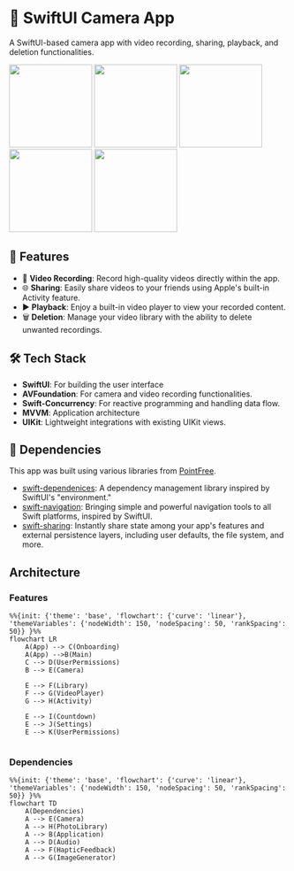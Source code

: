 # 📸 SwiftUI Camera App

A SwiftUI-based camera app with video recording, sharing, playback, and deletion functionalities.

<img width=150 src="https://github.com/user-attachments/assets/53de5b6e-cadc-494e-89b7-6bde399ffcd1">
<img width=150 src="https://github.com/user-attachments/assets/b2a6cef6-feb2-4b86-af2a-bc39689377e7">
<img width=150 src="https://github.com/user-attachments/assets/4424ec3d-146d-4736-bbca-78b87168f61e">
<img width=150 src="https://github.com/user-attachments/assets/38a60968-b48f-4d03-bedc-fe91b935b8c3">
<img width=150 src="https://github.com/user-attachments/assets/ae0ee5b6-886c-4571-a9ea-bdfc36cd72f7">

## 🚀 Features

- 🎥 **Video Recording**: Record high-quality videos directly within the app.
- 🌐 **Sharing**: Easily share videos to your friends using Apple's built-in Activity feature.
- ▶️ **Playback**: Enjoy a built-in video player to view your recorded content.
- 🗑️ **Deletion**: Manage your video library with the ability to delete unwanted recordings.

## 🛠️ Tech Stack
- **SwiftUI**: For building the user interface
- **AVFoundation**: For camera and video recording functionalities.
- **Swift-Concurrency**: For reactive programming and handling data flow.
- **MVVM**: Application architecture
- **UIKit**: Lightweight integrations with existing UIKit views.

## 🧰 Dependencies
This app was built using various libraries from [PointFree](https://www.pointfree.co/).
- [swift-dependenices](https://github.com/pointfreeco/swift-dependencies): A dependency management library inspired by SwiftUI's "environment."
- [swift-navigation](https://github.com/pointfreeco/swift-navigation): Bringing simple and powerful navigation tools to all Swift platforms, inspired by SwiftUI.
- [swift-sharing](https://github.com/pointfreeco/swift-sharing): Instantly share state among your app's features and external persistence layers, including user defaults, the file system, and more.

## Architecture

### Features

```mermaid
%%{init: {'theme': 'base', 'flowchart': {'curve': 'linear'}, 'themeVariables': {'nodeWidth': 150, 'nodeSpacing': 50, 'rankSpacing': 50}} }%%
flowchart LR
    A(App) --> C(Onboarding)
    A(App) -->B(Main)
    C --> D(UserPermissions)
    B --> E(Camera)

    E --> F(Library)
    F --> G(VideoPlayer)
    G --> H(Activity)

    E --> I(Countdown)
    E --> J(Settings)
    E --> K(UserPermissions)
    
```

### Dependencies
```mermaid
%%{init: {'theme': 'base', 'flowchart': {'curve': 'linear'}, 'themeVariables': {'nodeWidth': 150, 'nodeSpacing': 50, 'rankSpacing': 50}} }%%
flowchart TD
    A(Dependencies)
    A --> E(Camera)
    A --> H(PhotoLibrary)
    A --> B(Application)
    A --> D(Audio)
    A --> F(HapticFeedback)
    A --> G(ImageGenerator)
```
